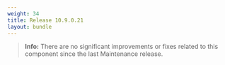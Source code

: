 ```yaml
---
weight: 34
title: Release 10.9.0.21
layout: bundle
---
```


>**Info:** There are no significant improvements or fixes related to this component since the last Maintenance release.
